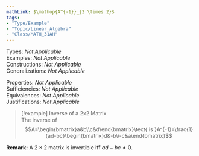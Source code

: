 ```yaml
---
mathLink: $\mathop{A^{-1}}_{2 \times 2}$  
tags:  
- "Type/Example"  
- "Topic/Linear_Algebra"  
- "Class/MATH_31AH"  
---
```

Types: <i>Not Applicable</i>  
Examples: <i>Not Applicable</i>  
Constructions: <i>Not Applicable</i>  
Generalizations: <i>Not Applicable</i>  
  
Properties: <i>Not Applicable</i>  
Sufficiencies: <i>Not Applicable</i>  
Equivalences: <i>Not Applicable</i>  
Justifications: <i>Not Applicable</i>  
  
> [!example] Inverse of a 2x2 Matrix  
> The inverse of  
> $$A=\begin{bmatrix}a&b\\c&d\end{bmatrix}\text{ is }A^{-1}=\frac{1}{ad-bc}\begin{bmatrix}d&-b\\-c&a\end{bmatrix}$$  
  
**Remark:** A $2 \times 2$ matrix is invertible iff $ad-bc\neq 0$.  
